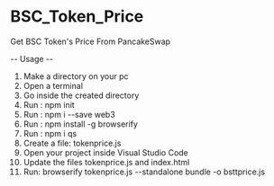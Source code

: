 # BSC_Token_Price
Get BSC Token's Price From PancakeSwap

-- Usage --
1. Make a directory on your pc
2. Open a terminal 
3. Go inside the created directory
4. Run : npm init
5. Run : npm i --save web3
6. Run : npm install -g browserify
7. Run : npm i qs
8. Create a file: tokenprice.js
9. Open your project inside Visual Studio Code
10. Update the files tokenprice.js and index.html
11. Run: browserify tokenprice.js --standalone bundle -o bsttprice.js
